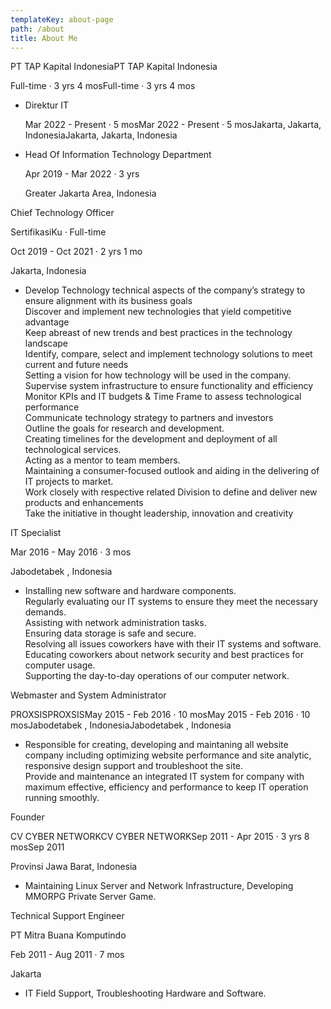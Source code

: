 ```yaml
---
templateKey: about-page
path: /about
title: About Me
---
```

<!--StartFragment-->

PT TAP Kapital IndonesiaPT TAP Kapital Indonesia

Full-time · 3 yrs 4 mosFull-time · 3 yrs 4 mos

* Direktur IT

  Mar 2022 - Present · 5 mosMar 2022 - Present · 5 mosJakarta, Jakarta, IndonesiaJakarta, Jakarta, Indonesia
* Head Of Information Technology Department

  Apr 2019 - Mar 2022 · 3 yrs

  Greater Jakarta Area, Indonesia

<!--EndFragment-->

<!--StartFragment-->

Chief Technology Officer

SertifikasiKu · Full-time

Oct 2019 - Oct 2021 · 2 yrs 1 mo

Jakarta, Indonesia

* Develop Technology technical aspects of the company’s strategy to ensure alignment with its business goals\
  Discover and implement new technologies that yield competitive advantage\
  Keep abreast of new trends and best practices in the technology landscape\
  Identify, compare, select and implement technology solutions to meet current and future needs\
  Setting a vision for how technology will be used in the company.\
  Supervise system infrastructure to ensure functionality and efficiency\
  Monitor KPIs and IT budgets & Time Frame to assess technological performance\
  Communicate technology strategy to partners and investors\
  Outline the goals for research and development.\
  Creating timelines for the development and deployment of all technological services.\
  Acting as a mentor to team members.\
  Maintaining a consumer-focused outlook and aiding in the delivering of IT projects to market.\
  Work closely with respective related Division to define and deliver new products and enhancements\
  Take the initiative in thought leadership, innovation and creativity

<!--EndFragment-->

<!--StartFragment-->

IT Specialist

Mar 2016 - May 2016 · 3 mos

Jabodetabek , Indonesia

* Installing new software and hardware components.\
  Regularly evaluating our IT systems to ensure they meet the necessary demands.\
  Assisting with network administration tasks.\
  Ensuring data storage is safe and secure.\
  Resolving all issues coworkers have with their IT systems and software.\
  Educating coworkers about network security and best practices for computer usage.\
  Supporting the day-to-day operations of our computer network.

<!--EndFragment-->

<!--StartFragment-->

Webmaster and System Administrator

PROXSISPROXSISMay 2015 - Feb 2016 · 10 mosMay 2015 - Feb 2016 · 10 mosJabodetabek , IndonesiaJabodetabek , Indonesia

* Responsible for creating, developing and maintaning all website company including optimizing website performance and site analytic, responsive design support and troubleshoot the site.\
  Provide and maintenance an integrated IT system for company with maximum effective, efficiency and performance to keep IT operation running smoothly.

<!--EndFragment-->

<!--StartFragment-->

Founder

CV CYBER NETWORKCV CYBER NETWORKSep 2011 - Apr 2015 · 3 yrs 8 mosSep 2011

Provinsi Jawa Barat, Indonesia

* Maintaining Linux Server and Network Infrastructure, Developing MMORPG Private Server Game.

<!--EndFragment-->

<!--StartFragment-->

Technical Support Engineer

PT Mitra Buana Komputindo

Feb 2011 - Aug 2011 · 7 mos

Jakarta

* IT Field Support, Troubleshooting Hardware and Software.

<!--EndFragment-->